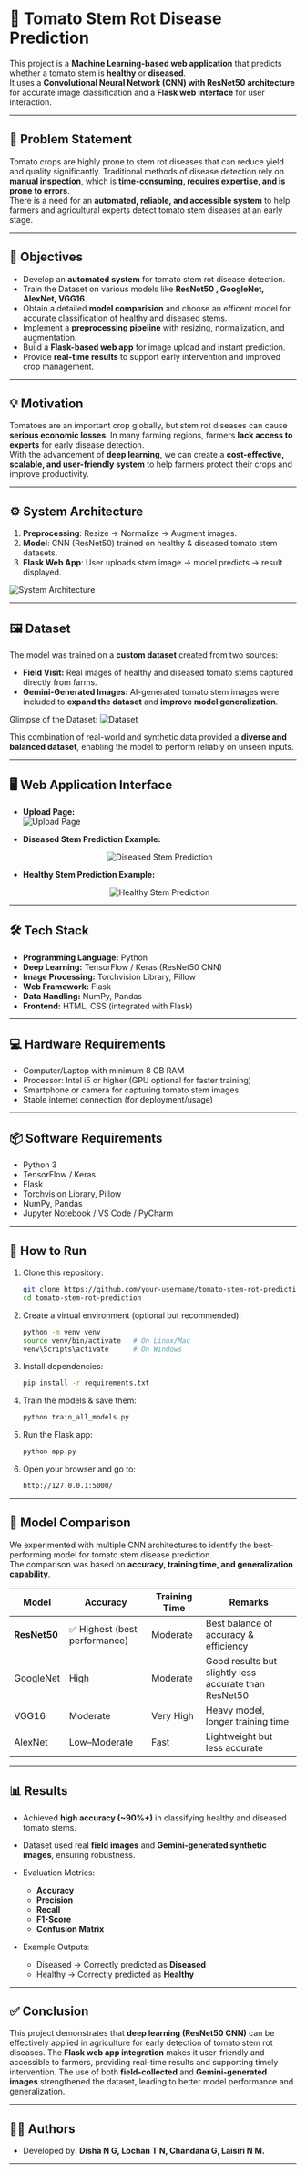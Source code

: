 # 🍅 Tomato Stem Rot Disease Prediction

This project is a **Machine Learning-based web application** that predicts whether a tomato stem is **healthy** or **diseased**.  
It uses a **Convolutional Neural Network (CNN) with ResNet50 architecture** for accurate image classification and a **Flask web interface** for user interaction.

---

## 📌 Problem Statement
Tomato crops are highly prone to stem rot diseases that can reduce yield and quality significantly. Traditional methods of disease detection rely on **manual inspection**, which is **time-consuming, requires expertise, and is prone to errors**.  
There is a need for an **automated, reliable, and accessible system** to help farmers and agricultural experts detect tomato stem diseases at an early stage.

---

## 🎯 Objectives
- Develop an **automated system** for tomato stem rot disease detection.
- Train the Dataset on various models like **ResNet50 , GoogleNet, AlexNet, VGG16**.
- Obtain a detailed **model comparision** and choose an efficent model for accurate classification of healthy and diseased stems.    
- Implement a **preprocessing pipeline** with resizing, normalization, and augmentation.  
- Build a **Flask-based web app** for image upload and instant prediction.  
- Provide **real-time results** to support early intervention and improved crop management.  

---

## 💡 Motivation
Tomatoes are an important crop globally, but stem rot diseases can cause **serious economic losses**. In many farming regions, farmers **lack access to experts** for early disease detection.  
With the advancement of **deep learning**, we can create a **cost-effective, scalable, and user-friendly system** to help farmers protect their crops and improve productivity.

---

## ⚙️ System Architecture
1. **Preprocessing**: Resize → Normalize → Augment images.  
2. **Model**: CNN (ResNet50) trained on healthy & diseased tomato stem datasets.  
3. **Flask Web App**: User uploads stem image → model predicts → result displayed.  

![System Architecture](images\architecture.png)

---

## 🖼️ Dataset
The model was trained on a **custom dataset** created from two sources:
- **Field Visit:** Real images of healthy and diseased tomato stems captured directly from farms.  
- **Gemini-Generated Images:** AI-generated tomato stem images were included to **expand the dataset** and **improve model generalization**.  

Glimpse of the Dataset:
![Dataset](images\img1.png)

This combination of real-world and synthetic data provided a **diverse and balanced dataset**, enabling the model to perform reliably on unseen inputs.

---

## 🖥️ Web Application Interface
- **Upload Page:**  
  ![Upload Page](images\upload_page.png)  

- **Diseased Stem Prediction Example:**  
    <div align="center">
      <img src="images\diseased_page.png" alt="Diseased Stem Prediction">
    </div>

- **Healthy Stem Prediction Example:**  
  <div align="center">
    <img src="images\healthy.png" alt="Healthy Stem Prediction">
  </div>  

---

## 🛠️ Tech Stack
- **Programming Language:** Python 
- **Deep Learning:** TensorFlow / Keras (ResNet50 CNN)  
- **Image Processing:** Torchvision Library, Pillow
- **Web Framework:** Flask  
- **Data Handling:** NumPy, Pandas  
- **Frontend:** HTML, CSS (integrated with Flask)  

---

## 💻 Hardware Requirements
- Computer/Laptop with minimum 8 GB RAM  
- Processor: Intel i5 or higher (GPU optional for faster training)  
- Smartphone or camera for capturing tomato stem images  
- Stable internet connection (for deployment/usage)  

---

## 📦 Software Requirements
- Python 3
- TensorFlow / Keras  
- Flask  
- Torchvision Library, Pillow
- NumPy, Pandas  
- Jupyter Notebook / VS Code / PyCharm  

---

## 🚀 How to Run
1. Clone this repository:
   ```bash
   git clone https://github.com/your-username/tomato-stem-rot-prediction.git
   cd tomato-stem-rot-prediction
   ```

2. Create a virtual environment (optional but recommended):
   ```bash
   python -m venv venv
   source venv/bin/activate   # On Linux/Mac
   venv\Scripts\activate      # On Windows
   ```

3. Install dependencies:
   ```bash
   pip install -r requirements.txt
   ```

4. Train the models & save them:
   ```bash
   python train_all_models.py
   ```

5. Run the Flask app:
   ```bash
   python app.py
   ```

6. Open your browser and go to:
   ```bash
   http://127.0.0.1:5000/
   ```

---
## 🔬 Model Comparison

We experimented with multiple CNN architectures to identify the best-performing model for tomato stem disease prediction.  
The comparison was based on **accuracy, training time, and generalization capability**.

| Model      | Accuracy | Training Time | Remarks |
|------------|----------|---------------|---------|
| **ResNet50** | ✅ Highest (best performance) | Moderate | Best balance of accuracy & efficiency |
| GoogleNet  | High     | Moderate      | Good results but slightly less accurate than ResNet50 |
| VGG16      | Moderate | Very High     | Heavy model, longer training time |
| AlexNet    | Low–Moderate | Fast       | Lightweight but less accurate |

---

## 📊 Results
- Achieved **high accuracy (~90%+)** in classifying healthy and diseased tomato stems.  
- Dataset used real **field images** and **Gemini-generated synthetic images**, ensuring robustness.  
- Evaluation Metrics:
  - **Accuracy**
  - **Precision**
  - **Recall**
  - **F1-Score**
  - **Confusion Matrix**  

- Example Outputs:
  - Diseased → Correctly predicted as **Diseased**  
  - Healthy → Correctly predicted as **Healthy**  

---

## ✅ Conclusion
This project demonstrates that **deep learning (ResNet50 CNN)** can be effectively applied in agriculture for early detection of tomato stem rot diseases. The **Flask web app integration** makes it user-friendly and accessible to farmers, providing real-time results and supporting timely intervention. The use of both **field-collected** and **Gemini-generated images** strengthened the dataset, leading to better model performance and generalization.

---

## 👨‍💻 Authors
- Developed by: **Disha N G, Lochan T N, Chandana G, Laisiri N M.**  

---

